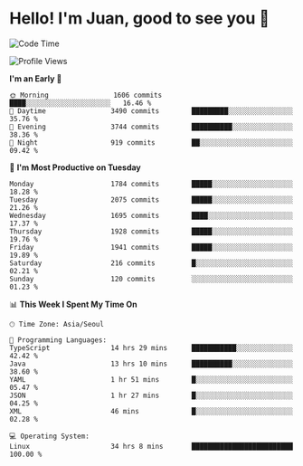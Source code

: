 # Hello! I'm Juan, good to see you 👋

<!--
**Y-k-Y/Y-k-Y** is a ✨ _special_ ✨ repository because its `README.md` (this file) appears on your GitHub profile.

Here are some ideas to get you started:

- 🔭 I’m currently working on ...
- 🌱 I’m currently learning ...
- 👯 I’m looking to collaborate on ...
- 🤔 I’m looking for help with ...
- 💬 Ask me about ...
- 📫 How to reach me: ...
- 😄 Pronouns: ...
- ⚡ Fun fact: ...
-->
<!--
![Profile views](https://gpvc.arturio.dev/Y-k-Y)

[![Omid Nikrah StackOverflow](https://github-readme-stackoverflow.vercel.app/?userID=9517076)](https://stackoverflow.com/users/9517076/i-have-10-fingers)
-->

<!--START_SECTION:waka-->
![Code Time](http://img.shields.io/badge/Code%20Time-1%2C597%20hrs%2059%20mins-blue)

![Profile Views](http://img.shields.io/badge/Profile%20Views-0-blue)

**I'm an Early 🐤** 

```text
🌞 Morning                1606 commits        ████░░░░░░░░░░░░░░░░░░░░░   16.46 % 
🌆 Daytime                3490 commits        █████████░░░░░░░░░░░░░░░░   35.76 % 
🌃 Evening                3744 commits        ██████████░░░░░░░░░░░░░░░   38.36 % 
🌙 Night                  919 commits         ██░░░░░░░░░░░░░░░░░░░░░░░   09.42 % 
```
📅 **I'm Most Productive on Tuesday** 

```text
Monday                   1784 commits        █████░░░░░░░░░░░░░░░░░░░░   18.28 % 
Tuesday                  2075 commits        █████░░░░░░░░░░░░░░░░░░░░   21.26 % 
Wednesday                1695 commits        ████░░░░░░░░░░░░░░░░░░░░░   17.37 % 
Thursday                 1928 commits        █████░░░░░░░░░░░░░░░░░░░░   19.76 % 
Friday                   1941 commits        █████░░░░░░░░░░░░░░░░░░░░   19.89 % 
Saturday                 216 commits         █░░░░░░░░░░░░░░░░░░░░░░░░   02.21 % 
Sunday                   120 commits         ░░░░░░░░░░░░░░░░░░░░░░░░░   01.23 % 
```


📊 **This Week I Spent My Time On** 

```text
🕑︎ Time Zone: Asia/Seoul

💬 Programming Languages: 
TypeScript               14 hrs 29 mins      ███████████░░░░░░░░░░░░░░   42.42 % 
Java                     13 hrs 10 mins      ██████████░░░░░░░░░░░░░░░   38.60 % 
YAML                     1 hr 51 mins        █░░░░░░░░░░░░░░░░░░░░░░░░   05.47 % 
JSON                     1 hr 27 mins        █░░░░░░░░░░░░░░░░░░░░░░░░   04.25 % 
XML                      46 mins             █░░░░░░░░░░░░░░░░░░░░░░░░   02.28 % 

💻 Operating System: 
Linux                    34 hrs 8 mins       █████████████████████████   100.00 % 
```


<!--END_SECTION:waka-->

